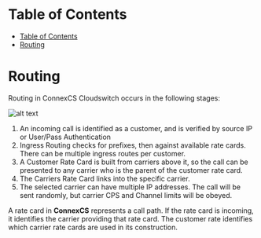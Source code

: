 # Table of Contents

- [Table of Contents](#table-of-contents)
- [Routing](#routing)

# Routing

Routing in ConnexCS Cloudswitch occurs in the following stages:

![alt text][call-flow]

1. An incoming call is identified as a customer, and is verified by source IP or User/Pass Authentication
2.  Ingress Routing checks for prefixes, then against available rate cards. There can be multiple ingress routes per customer.
3.  A Customer Rate Card is built from carriers above it, so the call can be presented to any carrier who is the parent of the customer rate card.
4. The Carriers Rate Card links into the specific carrier.
5. The selected carrier can have multiple IP addresses. The call will be sent randomly, but carrier CPS and Channel limits will be obeyed.

A rate card in **ConnexCS** represents a call path. If the rate card is incoming, it identifies the carrier providing that rate card. The customer rate identifies which carrier rate cards are used in its construction.

[call-flow]: https://raw.githubusercontent.com/digipigeon/connexcs-user-docs/master/img/call-flow.jpg "Call-Flow"
